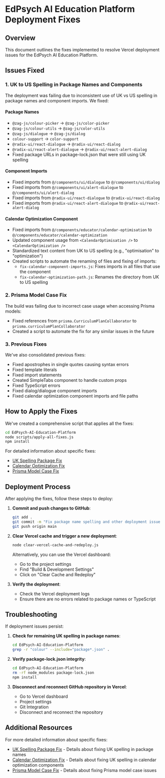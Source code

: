 # EdPsych AI Education Platform Deployment Fixes

## Overview

This document outlines the fixes implemented to resolve Vercel deployment issues for the EdPsych AI Education Platform.

## Issues Fixed

### 1. UK to US Spelling in Package Names and Components

The deployment was failing due to inconsistent use of UK vs US spelling in package names and component imports. We fixed:

#### Package Names
- `@zag-js/colour-picker` → `@zag-js/color-picker`
- `@zag-js/colour-utils` → `@zag-js/color-utils`
- `@zag-js/dialogue` → `@zag-js/dialog`
- `colour-support` → `color-support`
- `@radix-ui/react-dialogue` → `@radix-ui/react-dialog`
- `@radix-ui/react-alert-dialogue` → `@radix-ui/react-alert-dialog`
- Fixed package URLs in package-lock.json that were still using UK spelling

#### Component Imports
- Fixed imports from `@/components/ui/dialogue` to `@/components/ui/dialog`
- Fixed imports from `@/components/ui/alert-dialogue` to `@/components/ui/alert-dialog`
- Fixed imports from `@radix-ui/react-dialogue` to `@radix-ui/react-dialog`
- Fixed imports from `@radix-ui/react-alert-dialogue` to `@radix-ui/react-alert-dialog`

#### Calendar Optimization Component
- Fixed imports from `@/components/educator/calendar-optimisation` to `@/components/educator/calendar-optimization`
- Updated component usage from `<CalendarOptimisation />` to `<CalendarOptimization />`
- Standardized text content from UK to US spelling (e.g., "optimisation" to "optimization")
- Created scripts to automate the renaming of files and fixing of imports:
  - `fix-calendar-component-imports.js`: Fixes imports in all files that use the component
  - `fix-calendar-optimization-path.js`: Renames the directory from UK to US spelling

### 2. Prisma Model Case Fix

The build was failing due to incorrect case usage when accessing Prisma models:

- Fixed references from `prisma.CurriculumPlanCollaborator` to `prisma.curriculumPlanCollaborator`
- Created a script to automate the fix for any similar issues in the future

### 3. Previous Fixes

We've also consolidated previous fixes:

- Fixed apostrophes in single quotes causing syntax errors
- Fixed template literals
- Fixed import statements
- Created SimpleTabs component to handle custom props
- Fixed TypeScript errors
- Fixed dialog/dialogue component imports
- Fixed calendar optimization component imports and file paths

## How to Apply the Fixes

We've created a comprehensive script that applies all the fixes:

```bash
cd EdPsych-AI-Education-Platform
node scripts/apply-all-fixes.js
npm install
```

For detailed information about specific fixes:
- [UK Spelling Package Fix](uk-spelling-package-fix.md)
- [Calendar Optimization Fix](calendar-optimization-fix.md)
- [Prisma Model Case Fix](prisma-model-case-fix.md)

## Deployment Process

After applying the fixes, follow these steps to deploy:

1. **Commit and push changes to GitHub**:
   ```bash
   git add .
   git commit -m "Fix package name spelling and other deployment issues"
   git push origin main
   ```

2. **Clear Vercel cache and trigger a new deployment**:
   ```bash
   node clear-vercel-cache-and-redeploy.js
   ```
   
   Alternatively, you can use the Vercel dashboard:
   - Go to the project settings
   - Find "Build & Development Settings"
   - Click on "Clear Cache and Redeploy"

3. **Verify the deployment**:
   - Check the Vercel deployment logs
   - Ensure there are no errors related to package names or TypeScript

## Troubleshooting

If deployment issues persist:

1. **Check for remaining UK spelling in package names**:
   ```bash
   cd EdPsych-AI-Education-Platform
   grep -r "colour" --include="package*.json" .
   ```

2. **Verify package-lock.json integrity**:
   ```bash
   cd EdPsych-AI-Education-Platform
   rm -rf node_modules package-lock.json
   npm install
   ```

3. **Disconnect and reconnect GitHub repository in Vercel**:
   - Go to Vercel dashboard
   - Project settings
   - Git Integration
   - Disconnect and reconnect the repository

## Additional Resources

For more detailed information about specific fixes:

- [UK Spelling Package Fix](uk-spelling-package-fix.md) - Details about fixing UK spelling in package names
- [Calendar Optimization Fix](calendar-optimization-fix.md) - Details about fixing UK spelling in calendar optimization components
- [Prisma Model Case Fix](prisma-model-case-fix.md) - Details about fixing Prisma model case issues